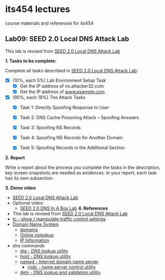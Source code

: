 # its454 lectures

course materials and references for its454

## Lab09: SEED 2.0 Local DNS Attack Lab

This lab is revised from [SEED 2.0 Local DNS Attack Lab](https://seedsecuritylabs.org/Labs_20.04/Networking/DNS/DNS_Local/)

**1. Tasks to be complete:**

Complete all tasks described in [SEED 2.0 Local DNS Attack Lab](./refs/DNSLocal.pdf):

- [x] (10%, each 5%) Lab Environment Setup Task
  - [x] Get the IP address of ns.attacker32.com
  - [x] Get the IP address of www.example.com.
- [x] (90%, each 18%) The Attack Tasks
  - [x]  Task 1: Directly Spoofing Response to User
  - [x]  Task 2: DNS Cache Poisoning Attack – Spoofing Answers
  - [x]  Task 3: Spoofing NS Records
  - [x]  Task 4: Spoofing NS Records for Another Domain
  - [x]  Task 5: Spoofing Records in the Additional Section


**2. Report**

Write a report about the process you complete the tasks in the description, key screen snapshots are needed as evidences. In your report, each task has its own subsection.


**3. Demo video**
* [SEED 2.0 Local DNS Attack Lab](https://youtu.be/7Phz7s6XES0)
* Optional video:
  * [SEED 2.0 DNS In A Box Lab](https://youtu.be/JyMxhNowBCk)
**4. References**
* This lab is revised from [SEED 2.0 Local DNS Attack Lab](https://seedsecuritylabs.org/Labs_20.04/Networking/DNS/DNS_Local/)
* [tc - show / manipulate traffic control settings](https://man7.org/linux/man-pages/man8/tc.8.html)
* [Domain Name System](https://en.wikipedia.org/wiki/Domain_Name_System)
  * [domains](https://support.google.com/a/topic/3540977)
  * [Online nslookup](https://www.nslookup.io/)
  * [IP Information](https://ipinfo.io/)
* _dns commands_
  * [dig - DNS lookup utility](http://manpages.ubuntu.com/manpages/focal/man1/dig.1.html)
  * [host - DNS lookup utility](http://manpages.ubuntu.com/manpages/focal/man1/host.1.html)
  * [named - Internet domain name server](http://manpages.ubuntu.com/manpages/focal/man8/named.8.html)
    * [rndc - name server control utility](http://manpages.ubuntu.com/manpages/focal/en/man8/rndc.8.html)
  * [delv - DNS lookup and validation utility](http://manpages.ubuntu.com/manpages/focal/man1/delv.1.html)
